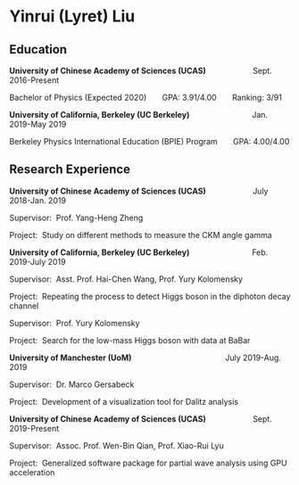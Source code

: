 # Yinrui (Lyret) Liu

## Education
**University of Chinese Academy of Sciences (UCAS)**&emsp;&emsp;&emsp;&emsp;&emsp;&emsp;Sept. 2016-Present

Bachelor of Physics (Expected 2020)&emsp;&emsp;GPA: 3.91/4.00&emsp;&emsp;Ranking: 3/91

**University of California, Berkeley (UC Berkeley)**&emsp;&emsp;&emsp;&emsp;&emsp;&emsp;&emsp;&emsp;Jan. 2019-May 2019

Berkeley Physics International Education (BPIE) Program&emsp;&emsp;GPA: 4.00/4.00

## Research Experience
**University of Chinese Academy of Sciences (UCAS)**&emsp;&emsp;&emsp;&emsp;&emsp;&emsp;July 2018-Jan. 2019

Supervisor: &nbsp;Prof. Yang-Heng Zheng

Project: &nbsp;Study on different methods to measure the CKM angle gamma

**University of California, Berkeley (UC Berkeley)**&emsp;&emsp;&emsp;&emsp;&emsp;&emsp;&emsp;&emsp;Feb. 2019-July 2019

Supervisor: &nbsp;Asst. Prof. Hai-Chen Wang, Prof. Yury Kolomensky

Project: &nbsp;Repeating the process to detect Higgs boson in the diphoton decay channel

Supervisor: &nbsp;Prof. Yury Kolomensky

Project: &nbsp;Search for the low-mass Higgs boson with data at BaBar

**University of Manchester (UoM)**&emsp;&emsp;&emsp;&emsp;&emsp;&emsp;&emsp;&emsp;&emsp;&emsp;&emsp;&emsp;July 2019-Aug. 2019

Supervisor: &nbsp;Dr. Marco Gersabeck

Project: &nbsp;Development of a visualization tool for Dalitz analysis

**University of Chinese Academy of Sciences (UCAS)**&emsp;&emsp;&emsp;&emsp;&emsp;&emsp;Sept. 2019-Present

Supervisor: &nbsp;Assoc. Prof. Wen-Bin Qian, Prof. Xiao-Rui Lyu

Project: &nbsp;Generalized software package for partial wave analysis using GPU acceleration

